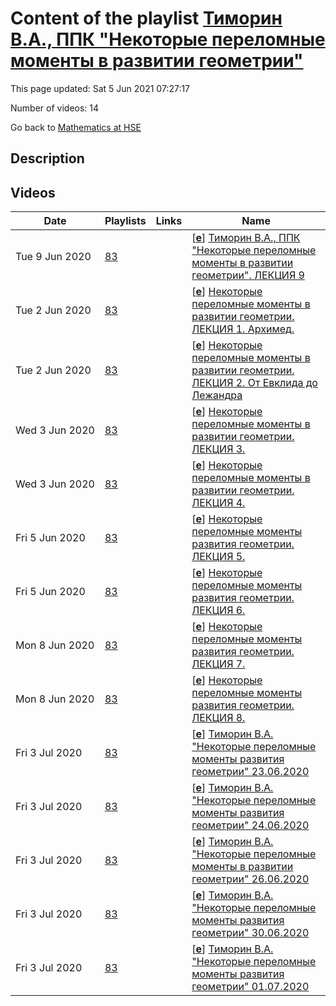 # Content of the playlist [Тиморин В.А., ППК "Некоторые переломные моменты в развитии геометрии"](https://youtube.com/playlist?list=PLq3E5oubNNoARE-tfHuzAVwcIUkkHA1fg)

This page updated: Sat 5 Jun 2021 07:27:17

Number of videos: 14

Go back to [Mathematics at HSE](./README.md)

## Description



## Videos

|Date|Playlists|Links|Name|
|---|---|---|---|
| Tue&nbsp;9&nbsp;Jun&nbsp;2020 | [83](./playlists/83.md "Тиморин В.А., ППК \"Некоторые переломные моменты в развитии геометрии\"") |  | [[**e**](https://studio.youtube.com/video/AA7gBb2dD78/edit)] [Тиморин В.А., ППК "Некоторые переломные моменты в развитии геометрии". ЛЕКЦИЯ 9](https://youtube.com/watch?v=AA7gBb2dD78&list=PLq3E5oubNNoARE-tfHuzAVwcIUkkHA1fg "Курс ориентирован на преподавателей высшей математики. Курс раскрывает исторические мотивировки, которые привели к появлению центральных понятий современной математики: гиперболических пространств, групп классов, точечных конфигураций.") |
| Tue&nbsp;2&nbsp;Jun&nbsp;2020 | [83](./playlists/83.md "Тиморин В.А., ППК \"Некоторые переломные моменты в развитии геометрии\"") |  | [[**e**](https://studio.youtube.com/video/5o4M5uFIV8A/edit)] [Некоторые переломные моменты в развитии геометрии. ЛЕКЦИЯ 1. Архимед.](https://youtube.com/watch?v=5o4M5uFIV8A&list=PLq3E5oubNNoARE-tfHuzAVwcIUkkHA1fg "Архимед: методы механики в геометрии.") |
| Tue&nbsp;2&nbsp;Jun&nbsp;2020 | [83](./playlists/83.md "Тиморин В.А., ППК \"Некоторые переломные моменты в развитии геометрии\"") |  | [[**e**](https://studio.youtube.com/video/30vbionuZa0/edit)] [Некоторые переломные моменты в развитии геометрии. ЛЕКЦИЯ 2. От Евклида до Лежандра](https://youtube.com/watch?v=30vbionuZa0&list=PLq3E5oubNNoARE-tfHuzAVwcIUkkHA1fg "История пятого постулата. Евклид, \"Начала\". Комментарии и \"доказательство\" Прокла. Арабские математики. Первая и вторая теоремы Лежандра") |
| Wed&nbsp;3&nbsp;Jun&nbsp;2020 | [83](./playlists/83.md "Тиморин В.А., ППК \"Некоторые переломные моменты в развитии геометрии\"") |  | [[**e**](https://studio.youtube.com/video/Q_4udy0w3iA/edit)] [Некоторые переломные моменты в развитии геометрии. ЛЕКЦИЯ 3.](https://youtube.com/watch?v=Q_4udy0w3iA&list=PLq3E5oubNNoARE-tfHuzAVwcIUkkHA1fg "От Лежандра до Бельтрами. Возникновение геометрии Лобачевского и нахождение ее моделей.") |
| Wed&nbsp;3&nbsp;Jun&nbsp;2020 | [83](./playlists/83.md "Тиморин В.А., ППК \"Некоторые переломные моменты в развитии геометрии\"") |  | [[**e**](https://studio.youtube.com/video/hsKv5AIi3fA/edit)] [Некоторые переломные моменты в развитии геометрии. ЛЕКЦИЯ 4.](https://youtube.com/watch?v=hsKv5AIi3fA&list=PLq3E5oubNNoARE-tfHuzAVwcIUkkHA1fg "Лобачевский, Бельтрами.") |
| Fri&nbsp;5&nbsp;Jun&nbsp;2020 | [83](./playlists/83.md "Тиморин В.А., ППК \"Некоторые переломные моменты в развитии геометрии\"") |  | [[**e**](https://studio.youtube.com/video/m8mprptd7ZQ/edit)] [Некоторые переломные моменты развития геометрии. ЛЕКЦИЯ 5.](https://youtube.com/watch?v=m8mprptd7ZQ&list=PLq3E5oubNNoARE-tfHuzAVwcIUkkHA1fg "Гаусс. Прикладные работы и квадратичные формы") |
| Fri&nbsp;5&nbsp;Jun&nbsp;2020 | [83](./playlists/83.md "Тиморин В.А., ППК \"Некоторые переломные моменты в развитии геометрии\"") |  | [[**e**](https://studio.youtube.com/video/pw3Xi0ABhsw/edit)] [Некоторые переломные моменты развития геометрии. ЛЕКЦИЯ 6.](https://youtube.com/watch?v=pw3Xi0ABhsw&list=PLq3E5oubNNoARE-tfHuzAVwcIUkkHA1fg "Лагранж: теория приведения. Гаусс: группа классов квадратичных форм") |
| Mon&nbsp;8&nbsp;Jun&nbsp;2020 | [83](./playlists/83.md "Тиморин В.А., ППК \"Некоторые переломные моменты в развитии геометрии\"") |  | [[**e**](https://studio.youtube.com/video/_P7bvWrcf64/edit)] [Некоторые переломные моменты развития геометрии. ЛЕКЦИЯ 7.](https://youtube.com/watch?v=_P7bvWrcf64&list=PLq3E5oubNNoARE-tfHuzAVwcIUkkHA1fg "Французская школа. Монж, Л. Карно, Понселе") |
| Mon&nbsp;8&nbsp;Jun&nbsp;2020 | [83](./playlists/83.md "Тиморин В.А., ППК \"Некоторые переломные моменты в развитии геометрии\"") |  | [[**e**](https://studio.youtube.com/video/4ffZSI6Cw9Y/edit)] [Некоторые переломные моменты развития геометрии. ЛЕКЦИЯ 8.](https://youtube.com/watch?v=4ffZSI6Cw9Y&list=PLq3E5oubNNoARE-tfHuzAVwcIUkkHA1fg "Понселе. Принцип непрерывности. Поризм Понселе. Мебиус. Барицентрические и общие однородные координаты.") |
| Fri&nbsp;3&nbsp;Jul&nbsp;2020 | [83](./playlists/83.md "Тиморин В.А., ППК \"Некоторые переломные моменты в развитии геометрии\"") |  | [[**e**](https://studio.youtube.com/video/YbpYMmMkBvo/edit)] [Тиморин В.А. "Некоторые переломные моменты развития геометрии" 23.06.2020](https://youtube.com/watch?v=YbpYMmMkBvo&list=PLq3E5oubNNoARE-tfHuzAVwcIUkkHA1fg "Цель программы: повышение профессионального уровня в сфере фундаментальной математики: получение представлений об основных идеях, приведших к современному состоянию геометрии, об основных фундаментальных результатах, полученных в этой области, а также совершенствование следующих профессиональных компетенций в рамках имеющейся квалификации:  • способен обрабатывать математические тексты, в т. ч. устные сообщения; • способен находить необходимую научную информацию (в т.ч. с использованием электронных библиотечных ресурсов и баз данных); • способен описывать проблемы и ситуации научной деятельности, используя язык математики и естественных наук. • преподавание дисциплин по направлению геометрия в высших учебных заведениях, как для студентов математических, так и не математических специальностей") |
| Fri&nbsp;3&nbsp;Jul&nbsp;2020 | [83](./playlists/83.md "Тиморин В.А., ППК \"Некоторые переломные моменты в развитии геометрии\"") |  | [[**e**](https://studio.youtube.com/video/ZsjgsB4P7z0/edit)] [Тиморин В.А. "Некоторые переломные моменты развития геометрии" 24.06.2020](https://youtube.com/watch?v=ZsjgsB4P7z0&list=PLq3E5oubNNoARE-tfHuzAVwcIUkkHA1fg "") |
| Fri&nbsp;3&nbsp;Jul&nbsp;2020 | [83](./playlists/83.md "Тиморин В.А., ППК \"Некоторые переломные моменты в развитии геометрии\"") |  | [[**e**](https://studio.youtube.com/video/P_B4GyruhPI/edit)] [Тиморин В.А. "Некоторые переломные моменты в развитии геометрии" 26.06.2020](https://youtube.com/watch?v=P_B4GyruhPI&list=PLq3E5oubNNoARE-tfHuzAVwcIUkkHA1fg "") |
| Fri&nbsp;3&nbsp;Jul&nbsp;2020 | [83](./playlists/83.md "Тиморин В.А., ППК \"Некоторые переломные моменты в развитии геометрии\"") |  | [[**e**](https://studio.youtube.com/video/-dyXl2EDWHA/edit)] [Тиморин В.А. "Некоторые переломные моменты развития геометрии" 30.06.2020](https://youtube.com/watch?v=-dyXl2EDWHA&list=PLq3E5oubNNoARE-tfHuzAVwcIUkkHA1fg "") |
| Fri&nbsp;3&nbsp;Jul&nbsp;2020 | [83](./playlists/83.md "Тиморин В.А., ППК \"Некоторые переломные моменты в развитии геометрии\"") |  | [[**e**](https://studio.youtube.com/video/tXXxsuWfDXQ/edit)] [Тиморин В.А. "Некоторые переломные моменты развития геометрии" 01.07.2020](https://youtube.com/watch?v=tXXxsuWfDXQ&list=PLq3E5oubNNoARE-tfHuzAVwcIUkkHA1fg "") |
